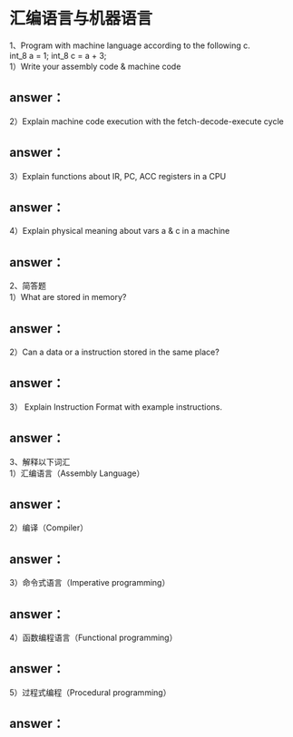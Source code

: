 # 汇编语言与机器语言  
1、Program with machine language according to the following c.   
int_8 a = 1;  int_8 c = a + 3;   
 1）Write your assembly code & machine code   
 ## answer：    
 
 2）Explain machine code execution with the fetch-decode-execute cycle   
## answer：
 3）Explain functions about  IR, PC, ACC registers in a CPU   
 ## answer： 
  4）Explain physical meaning about vars a & c in a machine  
  ## answer：  
  2、简答题   
1）What are stored in memory?    
## answer：
2）Can a data or a instruction stored in the same place?   
## answer：    
3） Explain Instruction Format with example instructions.  
## answer：  
3、解释以下词汇  
1）汇编语言（Assembly Language）  
## answer： 
2）编译（Compiler）   
## answer：
3）命令式语言（Imperative programming）  
## answer：  
4）函数编程语言（Functional programming）    
## answer： 
5）过程式编程（Procedural programming）  
## answer：
